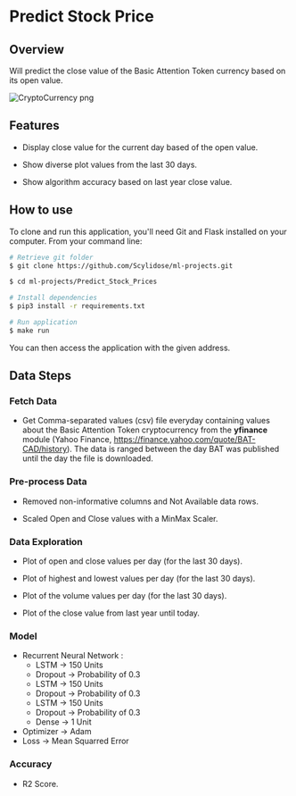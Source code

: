 # Predict Stock Price

## Overview 

Will predict the close value of the Basic Attention Token currency based on its open value.

![CryptoCurrency png](https://github.com/Scylidose/ml-projects/blob/master/img/crypto_bat-img.png)  

## Features

- Display close value for the current day based of the open value.  

- Show diverse plot values from the last 30 days.  

- Show algorithm accuracy based on last year close value.  


## How to use

To clone and run this application, you'll need Git and Flask installed on your computer. From your command line:

```bash
# Retrieve git folder
$ git clone https://github.com/Scylidose/ml-projects.git

$ cd ml-projects/Predict_Stock_Prices

# Install dependencies 
$ pip3 install -r requirements.txt

# Run application
$ make run
```

You can then access the application with the given address.  

## Data Steps

### Fetch Data

- Get Comma-separated values (csv) file everyday containing values about the Basic Attention Token cryptocurrency from the **yfinance** module (Yahoo Finance, https://finance.yahoo.com/quote/BAT-CAD/history). The data is ranged between the day BAT was published until the day the file is downloaded.  

### Pre-process Data

- Removed non-informative columns and Not Available data rows.  

- Scaled Open and Close values with a MinMax Scaler.  


### Data Exploration

- Plot of open and close values per day (for the last 30 days).  

- Plot of highest and lowest values per day (for the last 30 days).  

- Plot of the volume values per day (for the last 30 days).  

- Plot of the close value from last year until today.   

### Model

- Recurrent Neural Network :  
    - LSTM -> 150 Units  
    - Dropout -> Probability of 0.3  
    - LSTM -> 150 Units  
    - Dropout -> Probability of 0.3  
    - LSTM -> 150 Units  
    - Dropout -> Probability of 0.3  
    - Dense -> 1 Unit  
- Optimizer -> Adam  
- Loss -> Mean Squarred Error

### Accuracy

- R2 Score.  


